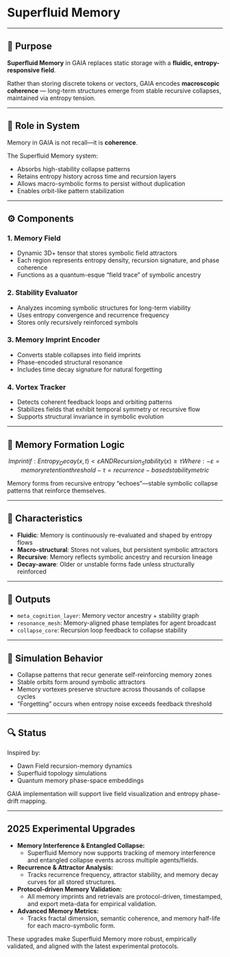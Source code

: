 # Superfluid Memory

---

## 🧠 Purpose

**Superfluid Memory** in GAIA replaces static storage with a **fluidic, entropy-responsive field**.

Rather than storing discrete tokens or vectors, GAIA encodes **macroscopic coherence** — long-term structures emerge from stable recursive collapses, maintained via entropy tension.

---

## 💾 Role in System

Memory in GAIA is not recall—it is **coherence**.

The Superfluid Memory system:
- Absorbs high-stability collapse patterns
- Retains entropy history across time and recursion layers
- Allows macro-symbolic forms to persist without duplication
- Enables orbit-like pattern stabilization

---

## ⚙️ Components

### 1. Memory Field
- Dynamic 3D+ tensor that stores symbolic field attractors
- Each region represents entropy density, recursion signature, and phase coherence
- Functions as a quantum-esque “field trace” of symbolic ancestry

### 2. Stability Evaluator
- Analyzes incoming symbolic structures for long-term viability
- Uses entropy convergence and recurrence frequency
- Stores only recursively reinforced symbols

### 3. Memory Imprint Encoder
- Converts stable collapses into field imprints
- Phase-encoded structural resonance
- Includes time decay signature for natural forgetting

### 4. Vortex Tracker
- Detects coherent feedback loops and orbiting patterns
- Stabilizes fields that exhibit temporal symmetry or recursive flow
- Supports structural invariance in symbolic evolution

---

## 🌊 Memory Formation Logic

```math
Imprint if:

Entropy_Decay(x, t) < ε AND Recursion_Stability(x) ≥ τ

Where:
- ε = memory retention threshold
- τ = recurrence-based stability metric
```

Memory forms from recursive entropy “echoes”—stable symbolic collapse patterns that reinforce themselves.

---

## 🧬 Characteristics

- **Fluidic**: Memory is continuously re-evaluated and shaped by entropy flows
- **Macro-structural**: Stores not values, but persistent symbolic attractors
- **Recursive**: Memory reflects symbolic ancestry and recursion lineage
- **Decay-aware**: Older or unstable forms fade unless structurally reinforced

---

## 🔁 Outputs

- `meta_cognition_layer`: Memory vector ancestry + stability graph
- `resonance_mesh`: Memory-aligned phase templates for agent broadcast
- `collapse_core`: Recursion loop feedback to collapse stability

---

## 🧪 Simulation Behavior

- Collapse patterns that recur generate self-reinforcing memory zones
- Stable orbits form around symbolic attractors
- Memory vortexes preserve structure across thousands of collapse cycles
- “Forgetting” occurs when entropy noise exceeds feedback threshold

---

## 🔍 Status

Inspired by:
- Dawn Field recursion-memory dynamics
- Superfluid topology simulations
- Quantum memory phase-space embeddings

GAIA implementation will support live field visualization and entropy phase-drift mapping.

---

## 2025 Experimental Upgrades

- **Memory Interference & Entangled Collapse:**
  - Superfluid Memory now supports tracking of memory interference and entangled collapse events across multiple agents/fields.
- **Recurrence & Attractor Analysis:**
  - Tracks recurrence frequency, attractor stability, and memory decay curves for all stored structures.
- **Protocol-driven Memory Validation:**
  - All memory imprints and retrievals are protocol-driven, timestamped, and export meta-data for empirical validation.
- **Advanced Memory Metrics:**
  - Tracks fractal dimension, semantic coherence, and memory half-life for each macro-symbolic form.

These upgrades make Superfluid Memory more robust, empirically validated, and aligned with the latest experimental protocols.
